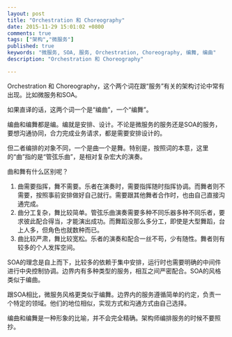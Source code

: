 ```yaml
---
layout: post
title: "Orchestration 和 Choreography"
date: 2015-11-29 15:01:02 +0800
comments: true
tags: ["架构","微服务"]
published: true
keywords: "微服务, SOA, 服务, Orchestration, Choreography, 编舞, 编曲"
description: "Orchestration 和 Choreography"

---
```



Orchestration 和 Choreography，这个两个词在跟“服务”有关的架构讨论中常有出现。比如微服务和SOA。

<!--more-->

如果直译的话，这两个词一个是“编曲”，一个“编舞”。

编曲和编舞都是编。编就是安排、设计。不论是微服务的服务还是SOA的服务，要想沟通协同，合力完成业务请求，都是需要安排设计的。

但二者编排的对象不同，一个是曲一个是舞。特别是，按照词的本意，这里的“曲”指的是“管弦乐曲”，是相对复杂宏大的演奏。

曲和舞有什么区别呢？

1. 曲需要指挥，舞不需要。乐者在演奏时，需要指挥随时指挥协调。而舞者则不需要，按照事前安排做好自己就行。需要跟其他舞者合作时，也由自己直接沟通完成。
2. 曲分工复杂，舞比较简单。管弦乐曲演奏需要多种不同乐器多种不同乐者，要求彼此配合得当，才能演出成功。而舞蹈没那么多分工，即使是大型舞蹈，台上人多，但角色也就数种而已。
3. 曲比较严肃，舞比较宽松。乐者的演奏和配合一丝不苟，少有随性。舞者则有较多的个人发挥空间。


SOA的理念是自上而下，比较多的依赖于集中安排，运行时也需要明确的中间件进行中央控制协调。边界内有多种类型的服务，相互之间严密配合。SOA的风格类似于编曲。

跟SOA相比，微服务风格更类似于编舞。边界内的服务遵循简单的约定，负责一个特定的领域。他们的地位相似，实现方式和沟通方式由自己选择。

编曲和编舞是一种形象的比喻，并不会完全精确。架构师编排服务的时候不要照抄。
